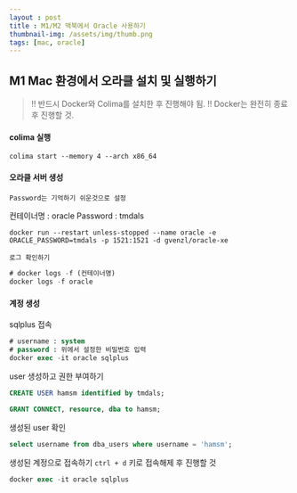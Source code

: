 ```yaml
---
layout : post
title : M1/M2 맥북에서 Oracle 사용하기
thumbnail-img: /assets/img/thumb.png
tags: [mac, oracle]
---
```

## M1 Mac 환경에서 오라클 설치 및 실행하기
>  !! 반드시 Docker와 Colima를 설치한 후 진행해야 됨.
!! Docker는 완전히 종료 후 진행할 것.

#### colima 실행
```
colima start --memory 4 --arch x86_64
```

#### 오라클 서버 생성
`Password는 기억하기 쉬운것으로 설정`
> 
컨테이너명 : oracle
Password : tmdals 
```
docker run --restart unless-stopped --name oracle -e ORACLE_PASSWORD=tmdals -p 1521:1521 -d gvenzl/oracle-xe
```

`로그 확인하기`
```sql
# docker logs -f (컨테이너명)
docker logs -f oracle
```

#### 계정 생성
sqlplus 접속

```sql 
# username : system
# password : 위에서 설정한 비밀번호 입력
docker exec -it oracle sqlplus
```
user 생성하고 권한 부여하기
```sql
CREATE USER hamsm identified by tmdals;

GRANT CONNECT, resource, dba to hamsm;
```
생성된 user 확인
```sql 
select username from dba_users where username = 'hamsm';
```
생성된 계정으로 접속하기
`ctrl + d` 키로 접속해제 후 진행할 것
```sql 
docker exec -it oracle sqlplus
```
